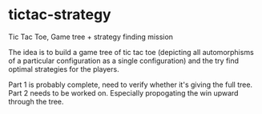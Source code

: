 # tictac-strategy
Tic Tac Toe, Game tree + strategy finding mission

The idea is to build a game tree of tic tac toe (depicting all automorphisms of a particular configuration as a single configuration) and the try find optimal strategies for the players.

Part 1 is probably complete, need to verify whether it's giving the full tree. Part 2 needs to be worked on. Especially propogating the win upward through the tree.
